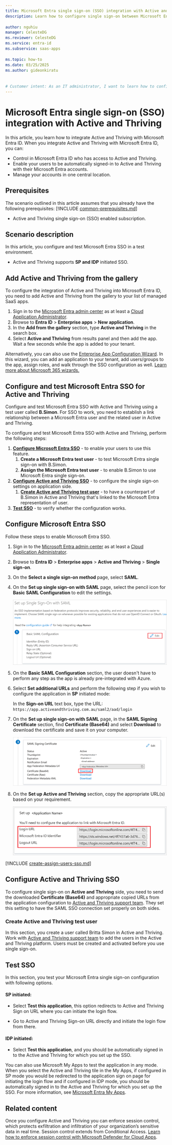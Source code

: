 ```yaml
---
title: Microsoft Entra single sign-on (SSO) integration with Active and Thriving
description: Learn how to configure single sign-on between Microsoft Entra ID and Active and Thriving.

author: nguhiu
manager: CelesteDG
ms.reviewer: CelesteDG
ms.service: entra-id
ms.subservice: saas-apps

ms.topic: how-to
ms.date: 03/25/2025
ms.author: gideonkiratu


# Customer intent: As an IT administrator, I want to learn how to configure single sign-on between Microsoft Entra ID and Active and Thriving so that I can control who has access to Active and Thriving, enable automatic sign-in with Microsoft Entra accounts, and manage my accounts in one central location.
---
```


# Microsoft Entra single sign-on (SSO) integration with Active and Thriving

In this article,  you learn how to integrate Active and Thriving with Microsoft Entra ID. When you integrate Active and Thriving with Microsoft Entra ID, you can:

* Control in Microsoft Entra ID who has access to Active and Thriving.
* Enable your users to be automatically signed-in to Active and Thriving with their Microsoft Entra accounts.
* Manage your accounts in one central location.

## Prerequisites
The scenario outlined in this article assumes that you already have the following prerequisites:
[!INCLUDE [common-prerequisites.md](~/identity/saas-apps/includes/common-prerequisites.md)]
* Active and Thriving single sign-on (SSO) enabled subscription.

## Scenario description

In this article,  you configure and test Microsoft Entra SSO in a test environment.

* Active and Thriving supports **SP and IDP** initiated SSO.

## Add Active and Thriving from the gallery

To configure the integration of Active and Thriving into Microsoft Entra ID, you need to add Active and Thriving from the gallery to your list of managed SaaS apps.

1. Sign in to the [Microsoft Entra admin center](https://entra.microsoft.com) as at least a [Cloud Application Administrator](~/identity/role-based-access-control/permissions-reference.md#cloud-application-administrator).
1. Browse to **Entra ID** > **Enterprise apps** > **New application**.
1. In the **Add from the gallery** section, type **Active and Thriving** in the search box.
1. Select **Active and Thriving** from results panel and then add the app. Wait a few seconds while the app is added to your tenant.

 Alternatively, you can also use the [Enterprise App Configuration Wizard](https://portal.office.com/AdminPortal/home?Q=Docs#/azureadappintegration). In this wizard, you can add an application to your tenant, add users/groups to the app, assign roles, and walk through the SSO configuration as well. [Learn more about Microsoft 365 wizards.](/microsoft-365/admin/misc/azure-ad-setup-guides)

<a name='configure-and-test-azure-ad-sso-for-active-and-thriving'></a>

## Configure and test Microsoft Entra SSO for Active and Thriving

Configure and test Microsoft Entra SSO with Active and Thriving using a test user called **B.Simon**. For SSO to work, you need to establish a link relationship between a Microsoft Entra user and the related user in Active and Thriving.

To configure and test Microsoft Entra SSO with Active and Thriving, perform the following steps:

1. **[Configure Microsoft Entra SSO](#configure-azure-ad-sso)** - to enable your users to use this feature.
    1. **Create a Microsoft Entra test user** - to test Microsoft Entra single sign-on with B.Simon.
    1. **Assign the Microsoft Entra test user** - to enable B.Simon to use Microsoft Entra single sign-on.
1. **[Configure Active and Thriving SSO](#configure-active-and-thriving-sso)** - to configure the single sign-on settings on application side.
    1. **[Create Active and Thriving test user](#create-active-and-thriving-test-user)** - to have a counterpart of B.Simon in Active and Thriving that's linked to the Microsoft Entra representation of user.
1. **[Test SSO](#test-sso)** - to verify whether the configuration works.

<a name='configure-azure-ad-sso'></a>

## Configure Microsoft Entra SSO

Follow these steps to enable Microsoft Entra SSO.

1. Sign in to the [Microsoft Entra admin center](https://entra.microsoft.com) as at least a [Cloud Application Administrator](~/identity/role-based-access-control/permissions-reference.md#cloud-application-administrator).
1. Browse to **Entra ID** > **Enterprise apps** > **Active and Thriving** > **Single sign-on**.
1. On the **Select a single sign-on method** page, select **SAML**.
1. On the **Set up single sign-on with SAML** page, select the pencil icon for **Basic SAML Configuration** to edit the settings.

   ![Edit Basic SAML Configuration](common/edit-urls.png)

1. On the **Basic SAML Configuration** section, the user doesn't have to perform any step as the app is already pre-integrated with Azure.

1. Select **Set additional URLs** and perform the following step if you wish to configure the application in **SP** initiated mode:

    In the **Sign-on URL** text box, type the URL:
    `https://app.activeandthriving.com.au/saml2/aad/login`

1. On the **Set up single sign-on with SAML** page, in the **SAML Signing Certificate** section,  find **Certificate (Base64)** and select **Download** to download the certificate and save it on your computer.

	![The Certificate download link](common/certificatebase64.png)

1. On the **Set up Active and Thriving** section, copy the appropriate URL(s) based on your requirement.

	![Copy configuration URLs](common/copy-configuration-urls.png)

<a name='create-an-azure-ad-test-user'></a>

[!INCLUDE [create-assign-users-sso.md](~/identity/saas-apps/includes/create-assign-users-sso.md)]

## Configure Active and Thriving SSO

To configure single sign-on on **Active and Thriving** side, you need to send the downloaded **Certificate (Base64)** and appropriate copied URLs from the application configuration to [Active and Thriving support team](mailto:support@activeandthriving.com.au). They set this setting to have the SAML SSO connection set properly on both sides.

### Create Active and Thriving test user

In this section, you create a user called Britta Simon in Active and Thriving. Work with [Active and Thriving support team](mailto:support@activeandthriving.com.au) to add the users in the Active and Thriving platform. Users must be created and activated before you use single sign-on.

## Test SSO 

In this section, you test your Microsoft Entra single sign-on configuration with following options. 

#### SP initiated:

* Select **Test this application**, this option redirects to Active and Thriving Sign on URL where you can initiate the login flow.  

* Go to Active and Thriving Sign-on URL directly and initiate the login flow from there.

#### IDP initiated:

* Select **Test this application**, and you should be automatically signed in to the Active and Thriving for which you set up the SSO. 

You can also use Microsoft My Apps to test the application in any mode. When you select the Active and Thriving tile in the My Apps, if configured in SP mode you would be redirected to the application sign on page for initiating the login flow and if configured in IDP mode, you should be automatically signed in to the Active and Thriving for which you set up the SSO. For more information, see [Microsoft Entra My Apps](/azure/active-directory/manage-apps/end-user-experiences#azure-ad-my-apps).

## Related content

Once you configure Active and Thriving you can enforce session control, which protects exfiltration and infiltration of your organization’s sensitive data in real time. Session control extends from Conditional Access. [Learn how to enforce session control with Microsoft Defender for Cloud Apps](/cloud-app-security/proxy-deployment-aad).
